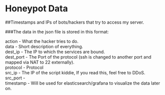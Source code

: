 # Honeypot Data

##Timestamps and IPs of bots/hackers that try to access my server.

###The data in the json file is stored in this format:

action		- What the hacker tries to do.   
data		- Short description of everything.    
dest_ip		- The IP to which the services are bound.   
dest_port	- The Port of the protocol (ssh is changed to another port and mapped via NAT to 22 externally).   
protocol	- Protocol   
src_ip		- The IP of the script kiddie, If you read this, feel free to DDoS.   
src_port	-   
timestamp	- Will be used for elasticsearch/grafana to visualize the data later on.   

